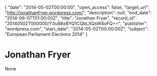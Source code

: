 {
  "date": "2014-05-02T00:00:00", 
  "open_access": false, 
  "target_url": "http://jonathanfryer.wordpress.com/", 
  "description": null, 
  "end_date": "2014-06-07T01:00:00Z", 
  "title": "Jonathan Fryer", 
  "record_id": "20140502T000000/Y3u88xBYQ1CQbLXQsW4oFQ==", 
  "publisher": "wordpress.com", 
  "start_date": "2014-05-02T00:00:00Z", 
  "subject": "European Parliament Elections 2014"
}

# Jonathan Fryer

None